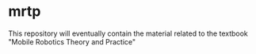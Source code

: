 # mrtp
This repository will eventually contain the material related to the textbook "Mobile Robotics Theory and Practice"
